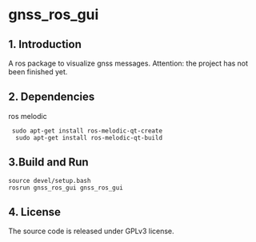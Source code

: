 # gnss_ros_gui
## 1. Introduction
A ros package to visualize gnss messages. 
Attention: the project has not been finished yet.


## 2. Dependencies
ros melodic  
```
 sudo apt-get install ros-melodic-qt-create
  sudo apt-get install ros-melodic-qt-build
```


## 3.Build and Run
```
source devel/setup.bash
rosrun gnss_ros_gui gnss_ros_gui
```

## 4. License
The source code is released under GPLv3 license.


